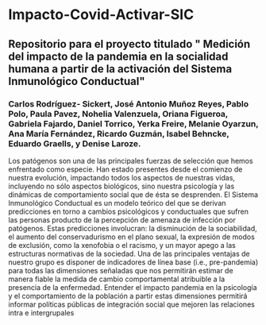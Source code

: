 # Impacto-Covid-Activar-SIC
## Repositorio para el proyecto titulado " Medición del impacto de la pandemia en la socialidad humana a partir de la activación del Sistema Inmunológico Conductual"


### Carlos Rodríguez- Sickert, José Antonio Muñoz Reyes, Pablo Polo, Paula Pavez, Nohelia Valenzuela, Oriana Figueroa, Gabriela Fajardo, Daniel Torrico, Yerka Freire, Melanie Oyarzun, Ana María Fernández, Ricardo Guzmán, Isabel Behncke, Eduardo Graells, y Denise Laroze.


Los patógenos son una de las principales fuerzas de selección que hemos enfrentado como especie. Han estado presentes desde el comienzo de nuestra evolución, impactando todos los aspectos de nuestras vidas, incluyendo no sólo aspectos biológicos, sino nuestra psicología y las dinámicas de comportamiento social que de ésta se desprenden. El Sistema Inmunológico Conductual es un modelo teórico del que se derivan predicciones en torno a cambios psicológicos y conductuales que sufren las personas producto de la percepción de amenaza de infección por patógenos. Estas predicciones involucran: la disminución de la sociabilidad, el aumento del conservadurismo en el plano sexual, la expresión de modos de exclusión, como la xenofobia o el racismo, y un mayor apego a las estructuras normativas de la sociedad. Una de las principales ventajas de nuestro grupo es disponer de indicadores de línea base (i.e., pre-pandemia) para todas las dimensiones señaladas que nos permitirán estimar de manera fiable la medida de cambio comportamental atribuible a la presencia de la enfermedad. Entender el impacto pandemia en la psicología y el comportamiento de la población a partir estas dimensiones permitirá informar políticas públicas de integración social que mejoren las relaciones intra e intergrupales

